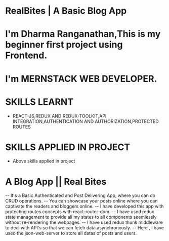 # RealBites | A Basic Blog App 
# I'm Dharma Ranganathan,This is my beginner first project using Frontend.
# I'm MERNSTACK WEB DEVELOPER.


# SKILLS LEARNT 
- REACT-JS,REDUX AND REDUX-TOOLKIT,API INTEGRATION,AUTHENTICATION AND AUTHORIZATION,PROTECTED ROUTES
# SKILLS APPLIED IN PROJECT
- Above skills applied in project


# A Blog App || Real Bites 
-- It's a Basic Authenticated and Post Delivering App, where you can do CRUD operations.
-- You can showcase your posts online where you can captivate the readers and bloggers online.
-- I have developed this app with protecting routes concepts with react-router-dom.
-- I have used redux state management to provide all my states to all components seemlessly without re-rendering the webpages.
-- I have used redux thunk middleware to deal with API's so that we can fetch data asynchronously.
-- Here , I have used the json-web-server to store all datas of posts and users.

